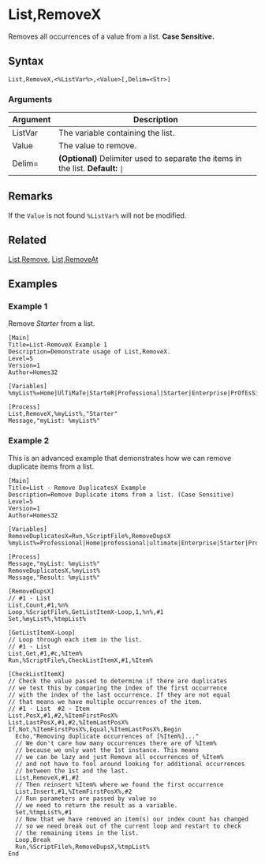 # List,RemoveX

Removes all occurrences of a value from a list. **Case Sensitive.**

## Syntax

```pebakery
List,RemoveX,<%ListVar%>,<Value>[,Delim=<Str>]
```

### Arguments

| Argument | Description |
| --- | --- |
| ListVar | The variable containing the list. |
| Value | The value to remove. |
| Delim= | **(Optional)** Delimiter used to separate the items in the list. **Default:** `\|` |

## Remarks

If the `Value` is not found `%ListVar%` will not be modified.

## Related

[List,Remove](./RemoveX.md), [List,RemoveAt](./RemoveAt.md)

## Examples

### Example 1

Remove _Starter_ from a list.

```pebakery
[Main]
Title=List-RemoveX Example 1
Description=Demonstrate usage of List,RemoveX.
Level=5
Version=1
Author=Homes32

[Variables]
%myList%=Home|UlTiMaTe|StarteR|Professional|Starter|Enterprise|PrOfEsSiOnAl|Starter|Ultimate

[Process]
List,RemoveX,%myList%,"Starter"
Message,"myList: %myList%"
```

### Example 2

This is an advanced example that demonstrates how we can remove duplicate items from a list.

```pebakery
[Main]
Title=List - Remove DuplicatesX Example
Description=Remove Duplicate items from a list. (Case Sensitive)
Level=5
Version=1
Author=Homes32

[Variables]
RemoveDuplicatesX=Run,%ScriptFile%,RemoveDupsX
%myList%=Professional|Home|professional|ultimate|Enterprise|Starter|Professional|starter|Ultimate

[Process]
Message,"myList: %myList%"
RemoveDuplicatesX,%myList%
Message,"Result: %myList%"

[RemoveDupsX]
// #1 - List
List,Count,#1,%n%
Loop,%ScriptFile%,GetListItemX-Loop,1,%n%,#1
Set,%myList%,%tmpList%

[GetListItemX-Loop]
// Loop through each item in the list.
// #1 - List
List,Get,#1,#c,%Item%
Run,%ScriptFile%,CheckListItemX,#1,%Item%

[CheckListItemX]
// Check the value passed to determine if there are duplicates
// we test this by comparing the index of the first occurrence
// with the index of the last occurrence. If they are not equal
// that means we have multiple occurrences of the item.
// #1 - List  #2 - Item
List,PosX,#1,#2,%ItemFirstPosX%
List,LastPosX,#1,#2,%ItemLastPosX%
If,Not,%ItemFirstPosX%,Equal,%ItemLastPosX%,Begin
  Echo,"Removing duplicate occurrences of [%Item%]..."
  // We don't care how many occurrences there are of %Item%
  // because we only want the 1st instance. This means
  // we can be lazy and just Remove all occurrences of %Item%
  // and not have to fool around looking for additional occurrences
  // between the 1st and the last.
  List,RemoveX,#1,#2
  // Then reinsert %Item% where we found the first occurrence
  List,Insert,#1,%ItemFirstPosX%,#2
  // Run parameters are passed by value so
  // we need to return the result as a variable.
  Set,%tmpList%,#1
  // Now that we have removed an item(s) our index count has changed
  // so we need break out of the current loop and restart to check
  // the remaining items in the list.
  Loop,Break
  Run,%ScriptFile%,RemoveDupsX,%tmpList%
End
```